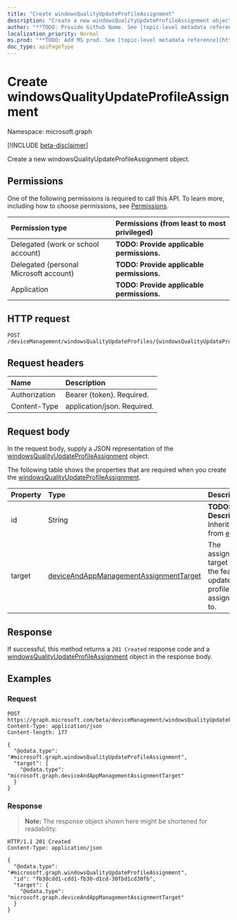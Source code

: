 ```yaml
---
title: "Create windowsQualityUpdateProfileAssignment"
description: "Create a new windowsQualityUpdateProfileAssignment object."
author: "**TODO: Provide Github Name. See [topic-level metadata reference](https://msgo.azurewebsites.net/add/document/guidelines/metadata.html#topic-level-metadata)**"
localization_priority: Normal
ms.prod: "**TODO: Add MS prod. See [topic-level metadata reference](https://msgo.azurewebsites.net/add/document/guidelines/metadata.html#topic-level-metadata)**"
doc_type: apiPageType
---
```


# Create windowsQualityUpdateProfileAssignment
Namespace: microsoft.graph

[!INCLUDE [beta-disclaimer](../../includes/beta-disclaimer.md)]

Create a new windowsQualityUpdateProfileAssignment object.

## Permissions
One of the following permissions is required to call this API. To learn more, including how to choose permissions, see [Permissions](/graph/permissions-reference).

|Permission type|Permissions (from least to most privileged)|
|:---|:---|
|Delegated (work or school account)|**TODO: Provide applicable permissions.**|
|Delegated (personal Microsoft account)|**TODO: Provide applicable permissions.**|
|Application|**TODO: Provide applicable permissions.**|

## HTTP request

<!-- {
  "blockType": "ignored"
}
-->
``` http
POST /deviceManagement/windowsQualityUpdateProfiles/{windowsQualityUpdateProfileId}/assignments
```

## Request headers
|Name|Description|
|:---|:---|
|Authorization|Bearer {token}. Required.|
|Content-Type|application/json. Required.|

## Request body
In the request body, supply a JSON representation of the [windowsQualityUpdateProfileAssignment](../resources/windowsqualityupdateprofileassignment.md) object.

The following table shows the properties that are required when you create the [windowsQualityUpdateProfileAssignment](../resources/windowsqualityupdateprofileassignment.md).

|Property|Type|Description|
|:---|:---|:---|
|id|String|**TODO: Add Description** Inherited from [entity](../resources/entity.md)|
|target|[deviceAndAppManagementAssignmentTarget](../resources/deviceandappmanagementassignmenttarget.md)|The assignment target that the feature update profile is assigned to.|



## Response

If successful, this method returns a `201 Created` response code and a [windowsQualityUpdateProfileAssignment](../resources/windowsqualityupdateprofileassignment.md) object in the response body.

## Examples

### Request
<!-- {
  "blockType": "request",
  "name": "create_windowsqualityupdateprofileassignment_from_"
}
-->
``` http
POST https://graph.microsoft.com/beta/deviceManagement/windowsQualityUpdateProfiles/{windowsQualityUpdateProfileId}/assignments
Content-Type: application/json
Content-length: 177

{
  "@odata.type": "#microsoft.graph.windowsQualityUpdateProfileAssignment",
  "target": {
    "@odata.type": "microsoft.graph.deviceAndAppManagementAssignmentTarget"
  }
}
```


### Response
>**Note:** The response object shown here might be shortened for readability.
<!-- {
  "blockType": "response",
  "truncated": true,
  "@odata.type": "microsoft.graph.windowsQualityUpdateProfileAssignment"
}
-->
``` http
HTTP/1.1 201 Created
Content-Type: application/json

{
  "@odata.type": "#microsoft.graph.windowsQualityUpdateProfileAssignment",
  "id": "fb30cdd1-cdd1-fb30-d1cd-30fbd1cd30fb",
  "target": {
    "@odata.type": "microsoft.graph.deviceAndAppManagementAssignmentTarget"
  }
}
```

